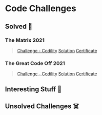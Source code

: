 # Code Challenges

## Solved :cowboy_hat_face:

### The Matrix 2021

> [Challenge - Codility](https://app.codility.com/programmers/challenges/matrix2021/) [Solution](https://github.com/castynet/expert-umbrella/blob/main/Codlility%20Matrix.js) [Certificate](https://app.codility.com/cert/view/cert9P3826-UKPHMTK8GFQ6B4ZH/)

### The Great Code Off 2021

> [Challenge - Codility](https://app.codility.com/programmers/challenges/great_code_off2021/) [Solution](https://github.com/castynet/expert-umbrella/blob/main/Codility%20Cakes.js) [Certificate](https://app.codility.com/cert/view/certNZS7F9-56BAFMKAS3U2X9SK/)

## Interesting Stuff :robot:

## Unsolved Challenges :skull_and_crossbones:
